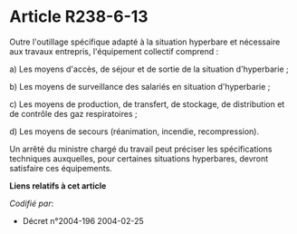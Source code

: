 # Article R238-6-13

Outre l'outillage spécifique adapté à la situation hyperbare et nécessaire aux travaux entrepris, l'équipement collectif
comprend :

a) Les moyens d'accès, de séjour et de sortie de la situation d'hyperbarie ;

b) Les moyens de surveillance des salariés en situation d'hyperbarie ;

c) Les moyens de production, de transfert, de stockage, de distribution et de contrôle des gaz respiratoires ;

d) Les moyens de secours (réanimation, incendie, recompression).

Un arrêté du ministre chargé du travail peut préciser les spécifications techniques auxquelles, pour certaines situations
hyperbares, devront satisfaire ces équipements.

**Liens relatifs à cet article**

_Codifié par_:

  - Décret n°2004-196 2004-02-25
